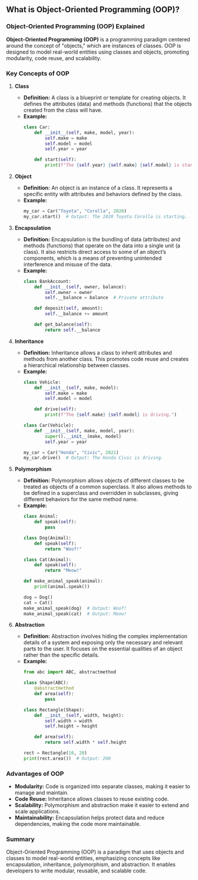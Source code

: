 ## What is Object-Oriented Programming (OOP)?


### Object-Oriented Programming (OOP) Explained

**Object-Oriented Programming (OOP)** is a programming paradigm centered around the concept of "objects," which are instances of classes. OOP is designed to model real-world entities using classes and objects, promoting modularity, code reuse, and scalability. 

### Key Concepts of OOP

1. **Class**
   - **Definition:** A class is a blueprint or template for creating objects. It defines the attributes (data) and methods (functions) that the objects created from the class will have.
   - **Example:**
     ```python
     class Car:
         def __init__(self, make, model, year):
             self.make = make
             self.model = model
             self.year = year

         def start(self):
             print(f"The {self.year} {self.make} {self.model} is starting.")

     ```

2. **Object**
   - **Definition:** An object is an instance of a class. It represents a specific entity with attributes and behaviors defined by the class.
   - **Example:**
     ```python
     my_car = Car("Toyota", "Corolla", 2020)
     my_car.start()  # Output: The 2020 Toyota Corolla is starting.
     ```

3. **Encapsulation**
   - **Definition:** Encapsulation is the bundling of data (attributes) and methods (functions) that operate on the data into a single unit (a class). It also restricts direct access to some of an object’s components, which is a means of preventing unintended interference and misuse of the data.
   - **Example:**
     ```python
     class BankAccount:
         def __init__(self, owner, balance):
             self.owner = owner
             self.__balance = balance  # Private attribute

         def deposit(self, amount):
             self.__balance += amount

         def get_balance(self):
             return self.__balance
     ```

4. **Inheritance**
   - **Definition:** Inheritance allows a class to inherit attributes and methods from another class. This promotes code reuse and creates a hierarchical relationship between classes.
   - **Example:**
     ```python
     class Vehicle:
         def __init__(self, make, model):
             self.make = make
             self.model = model

         def drive(self):
             print(f"The {self.make} {self.model} is driving.")

     class Car(Vehicle):
         def __init__(self, make, model, year):
             super().__init__(make, model)
             self.year = year

     my_car = Car("Honda", "Civic", 2021)
     my_car.drive()  # Output: The Honda Civic is driving.
     ```

5. **Polymorphism**
   - **Definition:** Polymorphism allows objects of different classes to be treated as objects of a common superclass. It also allows methods to be defined in a superclass and overridden in subclasses, giving different behaviors for the same method name.
   - **Example:**
     ```python
     class Animal:
         def speak(self):
             pass

     class Dog(Animal):
         def speak(self):
             return "Woof!"

     class Cat(Animal):
         def speak(self):
             return "Meow!"

     def make_animal_speak(animal):
         print(animal.speak())

     dog = Dog()
     cat = Cat()
     make_animal_speak(dog)  # Output: Woof!
     make_animal_speak(cat)  # Output: Meow!
     ```

6. **Abstraction**
   - **Definition:** Abstraction involves hiding the complex implementation details of a system and exposing only the necessary and relevant parts to the user. It focuses on the essential qualities of an object rather than the specific details.
   - **Example:**
     ```python
     from abc import ABC, abstractmethod

     class Shape(ABC):
         @abstractmethod
         def area(self):
             pass

     class Rectangle(Shape):
         def __init__(self, width, height):
             self.width = width
             self.height = height

         def area(self):
             return self.width * self.height

     rect = Rectangle(10, 20)
     print(rect.area())  # Output: 200
     ```

### Advantages of OOP
- **Modularity:** Code is organized into separate classes, making it easier to manage and maintain.
- **Code Reuse:** Inheritance allows classes to reuse existing code.
- **Scalability:** Polymorphism and abstraction make it easier to extend and scale applications.
- **Maintainability:** Encapsulation helps protect data and reduce dependencies, making the code more maintainable.

### Summary
Object-Oriented Programming (OOP) is a paradigm that uses objects and classes to model real-world entities, emphasizing concepts like encapsulation, inheritance, polymorphism, and abstraction. It enables developers to write modular, reusable, and scalable code.